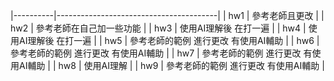 |----------|----------------------------------------|
| hw1      | 參考老師且更改               	    |
| hw2      | 參考老師在自己加一些功能               |
| hw3      | 使用AI理解後 在打一遍       	    |
| hw4      | 使用AI理解後 在打一遍                  |
| hw5      | 參考老師的範例 進行更改 有使用AI輔助   |
| hw6      | 參考老師的範例 進行更改 有使用AI輔助   |
| hw7      | 參考老師的範例 進行更改 有使用AI輔助   |
| hw8      | 使用AI理解                             |
| hw9      | 參考老師的範例 進行更改 有使用AI輔助   |
